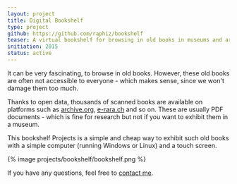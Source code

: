 ```yaml
---
layout: project
title: Digital Bookshelf
type: project
github: https://github.com/raphiz/bookshelf
teaser: A virtual bookshelf for browsing in old books in museums and archives
initiation: 2015
status: active
---
```



It can be very fascinating, to browse in old books. However, these old books are often not accessible to everyone - which makes sense, since we won't damage them too much.

Thanks to open data, thousands of scanned books are available on platforms such as [archive.org](https://archive.org/details/texts), [e-rara.ch](http://www.e-rara.ch/) and so on. These are usually PDF documents - which is fine for research but not if you
want to exhibit them in a museum.

This bookshelf Projects is a simple and cheap way to exhibit such old books with a simple computer
(running Windows or Linux) and a touch screen.

{% image projects/bookshelf/bookshelf.png %}

If you have any questions, feel free to [contact me](https://www.raphael.li/contact/).
